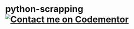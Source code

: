 # python-scrapping [![Contact me on Codementor](https://www.codementor.io/m-badges/naumanzafar/find-me-on-cm-b.svg)](https://www.codementor.io/@naumanzafar?refer=badge)
